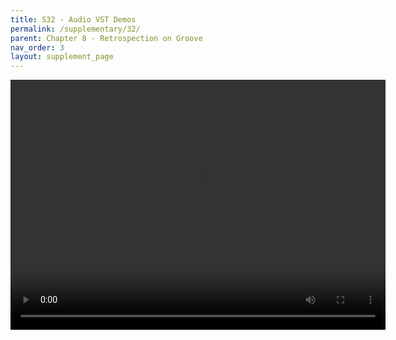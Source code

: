 ```yaml
---
title: S32 - Audio VST Demos
permalink: /supplementary/32/
parent: Chapter 8 - Retrospection on Groove
nav_order: 3
layout: supplement_page
---
```



   

<video width="600" height="400" controls>
  <source src="/assets/ch7/video/DemoHome.mp4" type="video/mp4">
  Your browser does not support the video tag.
</video>
